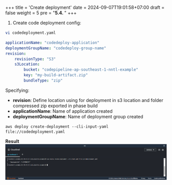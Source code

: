 +++
title = 'Create deployment'
date = 2024-09-07T19:01:58+07:00
draft = false
weight = 5
pre = "<b>5.4. </b>"
+++

1. Create code deployment config:
```bash
vi codedeployment.yaml
```
```yaml
applicationName: "codedeploy-application"
deploymentGroupName: "codedeploy-group-name"
revision:
    revisionType: "S3"
    s3Location:
        bucket: "codepipeline-ap-southeast-1-nntl-example"
        key: "my-build-artifact.zip"
        bundleType: "zip"
```
Specifying:
- **revision**: Define location using for deployment in s3 location and folder compressed zip exported in phase build
- **applicationName**: Name of application created
- **deploymentGroupName**: Name of deployment group created
```console
aws deploy create-deployment --cli-input-yaml file://codedeployment.yaml
```
**Result**
![alt text](image-33.png)




